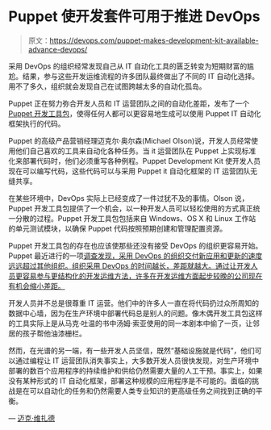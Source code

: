 # Puppet 使开发套件可用于推进 DevOps

> 原文：<https://devops.com/puppet-makes-development-kit-available-advance-devops/>

采用 DevOps 的组织经常发现自己从 IT 自动化工具的匮乏转变为短期财富的尴尬。结果，参与这些开发运维流程的许多团队最终做出了不同的 IT 自动化选择。用不了多久，组织就会发现自己在试图跨越太多的自动化孤岛。

Puppet 正在努力弥合开发人员和 IT 运营团队之间的自动化差距，发布了一个 [Puppet 开发工具包](https://puppet.com/company/press-room/releases/puppet-delivers-puppet-development-kit-module-building-rest-us)，使得任何人都可以更容易地生成可以使用 Puppet IT 自动化框架执行的代码。

Puppet 的高级产品营销经理迈克尔·奥尔森(Michael Olson)说，开发人员经常使用他们自己喜欢的工具来自动化各种任务。当 it 运营团队在 Puppet 上实现标准化来部署代码时，他们必须重写各种例程。Puppet Development Kit 使开发人员现在可以编写代码，这些代码可以与采用 Puppet it 自动化框架的 IT 运营团队无缝共享。

在某些环境中，DevOps 实际上已经变成了一件过犹不及的事情。Olson 说，Puppet 开发工具包提供了一个机会，以一种开发人员可以轻松使用的方式真正统一分散的过程。Puppet 开发工具包包括来自 Windows、OS X 和 Linux 工作站的单元测试模块，以确保 Puppet 代码按照预期创建和管理配置资源。

Puppet 开发工具包的存在也应该使那些还没有接受 DevOps 的组织更容易开始。Puppet 最近进行的一项[调查发现，采用 DevOps 的组织交付新应用和更新的速度远远超过其他组织。组织采用 DevOps 的时间越长，差距就越大。通过让开发人员更容易参与更结构化的开发运维方法，许多在开发运维方面起步较晚的公司现在有机会缩小差距。](https://devops.com/survey-devops-divide-grows-little-wider/)

开发人员并不总是很尊重 IT 运营。他们中的许多人一直在将代码扔过众所周知的数据中心墙，因为在生产环境中部署代码总是别人的问题。像木偶开发工具包这样的工具实际上是从马克·吐温的书中汤姆·索亚使用的同一本剧本中偷了一页，让邻居的孩子帮他油漆栅栏。

然而，在光谱的另一端，有一些开发人员坚信，既然“基础设施就是代码”，他们可以通过编程让 IT 运营团队消失事实上，大多数开发人员很快发现，对生产环境中部署的数百个应用程序的持续维护和供给仍然需要大量的人工干预。事实上，如果没有某种形式的 IT 自动化框架，部署这种规模的应用程序是不可能的。面临的挑战是在可以自动化的任务和仍然需要人类专业知识的更高级任务之间找到正确的平衡。

— [迈克·维扎德](https://devops.com/author/mike-vizard/)